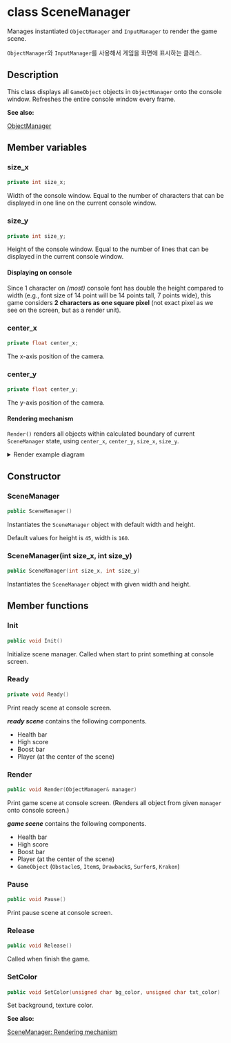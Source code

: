 # class SceneManager

Manages instantiated `ObjectManager` and `InputManager` to render the game scene.

`ObjectManager`와 `InputManager`를 사용해서 게임을 화면에 표시하는 클래스.

## Description

This class displays all `GameObject` objects in `ObjectManager` onto the console window. Refreshes the entire console window every frame.

**See also:**

[ObjectManager](ObjectManager.md)

## Member variables

### size_x

```cpp
private int size_x;
```

Width of the console window. Equal to the number of characters that can be displayed in one line on the current console window.

### size_y

```cpp
private int size_y;
```

Height of the console window. Equal to the number of lines that can be displayed in the current console window.

#### Displaying on console

Since 1 character on _(most)_ console font has double the height compared to width (e.g., font size of 14 point will be 14 points tall, 7 points wide), this game considers **2 characters as one square pixel** (not exact pixel as we see on the screen, but as a render unit).

### center_x

```cpp
private float center_x;
```

The x-axis position of the camera.

### center_y

```cpp
private float center_y;
```

The y-axis position of the camera.

#### Rendering mechanism

`Render()` renders all objects within calculated boundary of current `SceneManager` state, using `center_x`, `center_y`, `size_x`, `size_y`.

<details>
<summary>Render example diagram</summary>
</br>

![Diagram](diagram/SceneManager_render_diagram.jpg)

Click [here](https://app.diagrams.net/#Hbgb10%2Fconsole-surfing-game%2Fmaster%2Fdocs%2Fdiagram%2FSceneManager_render_diagram.drawio) to edit this diagram on _draw.io_.

</details>

## Constructor

### SceneManager

```cpp
public SceneManager()
```

Instantiates the `SceneManager` object with default width and height.

Default values for height is `45`, width is `160`.

### SceneManager(int size_x, int size_y)

```cpp
public SceneManager(int size_x, int size_y)
```

Instantiates the `SceneManager` object with given width and height.

## Member functions

### Init

```cpp
public void Init()
```

Initialize scene manager. Called when start to print something at console screen.

### Ready

```cpp
private void Ready()
```

Print ready scene at console screen.

***ready scene*** contains the following components.

- Health bar
- High score
- Boost bar
- Player (at the center of the scene)

### Render

```cpp
public void Render(ObjectManager& manager)
```

Print game scene at console screen. (Renders all object from given `manager` onto console screen.)

***game scene*** contains the following components.

- Health bar
- High score
- Boost bar
- Player (at the center of the scene)
- `GameObject` (`Obstacle`s, `Item`s, `Drawback`s, `Surfer`s, `Kraken`)


### Pause

```cpp
public void Pause()
```

Print pause scene at console screen.

### Release

```cpp
public void Release()
```

Called when finish the game.

### SetColor

```cpp
public void SetColor(unsigned char bg_color, unsigned char txt_color)
```

Set background, texture color.

**See also:**

[SceneManager: Rendering mechanism](#Rendering-mechanism)
